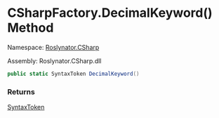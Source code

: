 # CSharpFactory\.DecimalKeyword\(\) Method

Namespace: [Roslynator.CSharp](../../README.md)

Assembly: Roslynator\.CSharp\.dll

```csharp
public static SyntaxToken DecimalKeyword()
```

### Returns

[SyntaxToken](https://docs.microsoft.com/en-us/dotnet/api/microsoft.codeanalysis.syntaxtoken)


